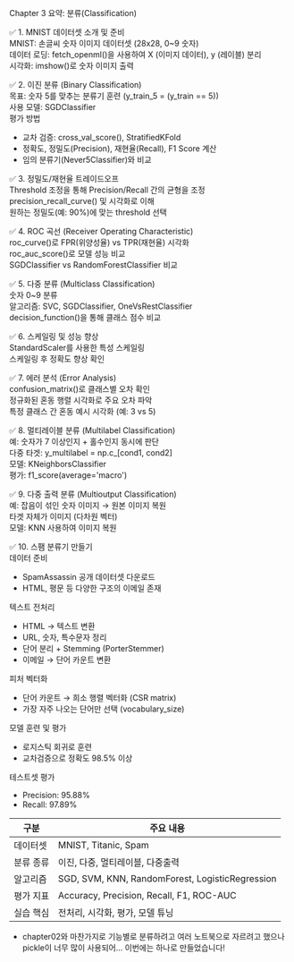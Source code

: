 Chapter 3 요약: 분류(Classification)

✅ 1. MNIST 데이터셋 소개 및 준비  
MNIST: 손글씨 숫자 이미지 데이터셋 (28x28, 0~9 숫자)  
데이터 로딩: fetch_openml()을 사용하여 X (이미지 데이터), y (레이블) 분리  
시각화: imshow()로 숫자 이미지 출력

✅ 2. 이진 분류 (Binary Classification)  
목표: 숫자 5를 맞추는 분류기 훈련 (y_train_5 = (y_train == 5))  
사용 모델: SGDClassifier  
평가 방법  
 - 교차 검증: cross_val_score(), StratifiedKFold  
 - 정확도, 정밀도(Precision), 재현율(Recall), F1 Score 계산  
 - 임의 분류기(Never5Classifier)와 비교  

✅ 3. 정밀도/재현율 트레이드오프  
Threshold 조정을 통해 Precision/Recall 간의 균형을 조정  
precision_recall_curve() 및 시각화로 이해  
원하는 정밀도(예: 90%)에 맞는 threshold 선택  

✅ 4. ROC 곡선 (Receiver Operating Characteristic)  
roc_curve()로 FPR(위양성율) vs TPR(재현율) 시각화  
roc_auc_score()로 모델 성능 비교  
SGDClassifier vs RandomForestClassifier 비교  

✅ 5. 다중 분류 (Multiclass Classification)  
숫자 0~9 분류  
알고리즘: SVC, SGDClassifier, OneVsRestClassifier  
decision_function()을 통해 클래스 점수 비교  

✅ 6. 스케일링 및 성능 향상  
StandardScaler를 사용한 특성 스케일링  
스케일링 후 정확도 향상 확인  

✅ 7. 에러 분석 (Error Analysis)  
confusion_matrix()로 클래스별 오차 확인  
정규화된 혼동 행렬 시각화로 주요 오차 파악  
특정 클래스 간 혼동 예시 시각화 (예: 3 vs 5)  

✅ 8. 멀티레이블 분류 (Multilabel Classification)  
예: 숫자가 7 이상인지 + 홀수인지 동시에 판단  
다중 타겟: y_multilabel = np.c_[cond1, cond2]  
모델: KNeighborsClassifier  
평가: f1_score(average='macro')  

✅ 9. 다중 출력 분류 (Multioutput Classification)  
예: 잡음이 섞인 숫자 이미지 → 원본 이미지 복원  
타겟 자체가 이미지 (다차원 벡터)  
모델: KNN 사용하여 이미지 복원  

✅ 10. 스팸 분류기 만들기  
데이터 준비  
 - SpamAssassin 공개 데이터셋 다운로드   
 - HTML, 평문 등 다양한 구조의 이메일 존재

텍스트 전처리  
 - HTML → 텍스트 변환  
 - URL, 숫자, 특수문자 정리   
 - 단어 분리 + Stemming (PorterStemmer)  
 - 이메일 → 단어 카운트 변환

피처 벡터화  
 - 단어 카운트 → 희소 행렬 벡터화 (CSR matrix)  
 - 가장 자주 나오는 단어만 선택 (vocabulary_size)

모델 훈련 및 평가  
 - 로지스틱 회귀로 훈련  
 - 교차검증으로 정확도 98.5% 이상

테스트셋 평가  
 - Precision: 95.88%  
 - Recall: 97.89%  




| 구분    | 주요 내용                                           |
| ----- | ----------------------------------------------- |
| 데이터셋  | MNIST, Titanic, Spam                            |
| 분류 종류 | 이진, 다중, 멀티레이블, 다중출력                             |
| 알고리즘  | SGD, SVM, KNN, RandomForest, LogisticRegression |
| 평가 지표 | Accuracy, Precision, Recall, F1, ROC-AUC        |
| 실습 핵심 | 전처리, 시각화, 평가, 모델 튜닝                             |



* chapter02와 마찬가지로 기능별로 분류하려고 여러 노트북으로 자르려고 했으나
  pickle이 너무 많이 사용되어... 이번에는 하나로 만들었습니다!
